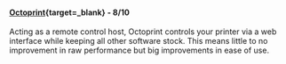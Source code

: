 #### [Octoprint](https://octoprint.org/){target=_blank} - 8/10

Acting as a remote control host, Octoprint controls your printer via a web interface while keeping all other software stock. This means little to no improvement in raw performance but big improvements in ease of use. 